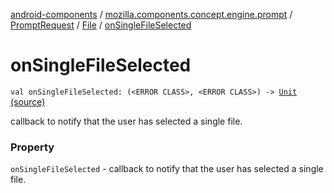 [android-components](../../../index.md) / [mozilla.components.concept.engine.prompt](../../index.md) / [PromptRequest](../index.md) / [File](index.md) / [onSingleFileSelected](./on-single-file-selected.md)

# onSingleFileSelected

`val onSingleFileSelected: (<ERROR CLASS>, <ERROR CLASS>) -> `[`Unit`](https://kotlinlang.org/api/latest/jvm/stdlib/kotlin/-unit/index.html) [(source)](https://github.com/mozilla-mobile/android-components/blob/master/components/concept/engine/src/main/java/mozilla/components/concept/engine/prompt/PromptRequest.kt#L152)

callback to notify that the user has selected a single file.

### Property

`onSingleFileSelected` - callback to notify that the user has selected a single file.